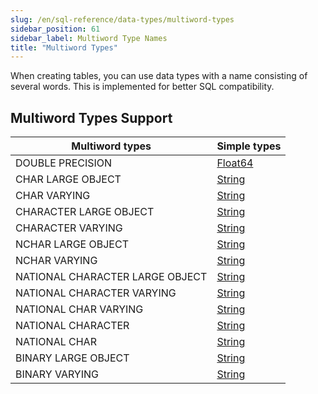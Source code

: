 ```yaml
---
slug: /en/sql-reference/data-types/multiword-types
sidebar_position: 61
sidebar_label: Multiword Type Names
title: "Multiword Types"
---
```


When creating tables, you can use data types with a name consisting of several words. This is implemented for better SQL compatibility.

## Multiword Types Support

| Multiword types                  | Simple types                                                 |
|----------------------------------|--------------------------------------------------------------|
| DOUBLE PRECISION                 | [Float64](../../sql-reference/data-types/float.md)           |
| CHAR LARGE OBJECT                | [String](../../sql-reference/data-types/string.md)           |
| CHAR VARYING                     | [String](../../sql-reference/data-types/string.md)           |
| CHARACTER LARGE OBJECT           | [String](../../sql-reference/data-types/string.md)           |
| CHARACTER VARYING                | [String](../../sql-reference/data-types/string.md)           |
| NCHAR LARGE OBJECT               | [String](../../sql-reference/data-types/string.md)           |
| NCHAR VARYING                    | [String](../../sql-reference/data-types/string.md)           |
| NATIONAL CHARACTER LARGE OBJECT  | [String](../../sql-reference/data-types/string.md)           |
| NATIONAL CHARACTER VARYING       | [String](../../sql-reference/data-types/string.md)           |
| NATIONAL CHAR VARYING            | [String](../../sql-reference/data-types/string.md)           |
| NATIONAL CHARACTER               | [String](../../sql-reference/data-types/string.md)           |
| NATIONAL CHAR                    | [String](../../sql-reference/data-types/string.md)           |
| BINARY LARGE OBJECT              | [String](../../sql-reference/data-types/string.md)           |
| BINARY VARYING                   | [String](../../sql-reference/data-types/string.md)           |

